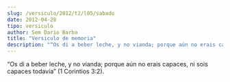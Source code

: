 ```yaml
---
slug: /versiculo/2012/t2/l05/sabado
date: 2012-04-28
tipo: versiculo
author: Sem Dario Barba
title: "Versiculo de memoria"
description: "“Os di a beber leche, y no vianda; porque aún no erais capaces, ni sois  capaces todavía” (1 Corintios 3:2)."
---
```


“Os di a beber leche, y no vianda; porque aún no erais capaces, ni sois capaces todavía” (1 Corintios 3:2).

